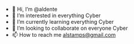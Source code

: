 - 👋 Hi, I’m @aldente
- 👀 I’m interested in everything Cyber
- 🌱 I’m currently learning everything Cyber
- 💞️ I’m looking to collaborate on everyone Cyber
- 📫 How to reach me alstamps@gmail.com

<!---
mysecstuffapi/mysecstuffapi is a ✨ special ✨ repository because its `README.md` (this file) appears on your GitHub profile.
You can click the Preview link to take a look at your changes.
--->
